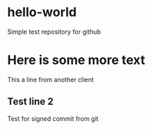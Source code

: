 # hello-world
Simple test repository for github

# Here is some more text
This a line from another client
## Test line 2
Test for signed commit from git
